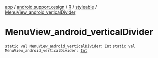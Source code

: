 [app](../../../index.md) / [android.support.design](../../index.md) / [R](../index.md) / [styleable](index.md) / [MenuView_android_verticalDivider](.)

# MenuView_android_verticalDivider

`static val MenuView_android_verticalDivider: `[`Int`](https://kotlinlang.org/api/latest/jvm/stdlib/kotlin/-int/index.html)
`static val MenuView_android_verticalDivider: `[`Int`](https://kotlinlang.org/api/latest/jvm/stdlib/kotlin/-int/index.html)